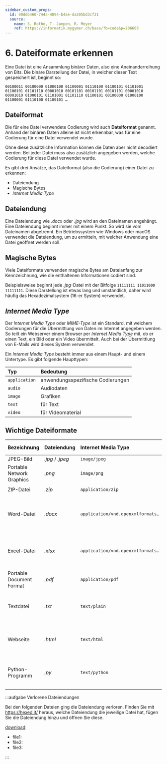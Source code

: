 ```yaml
---
sidebar_custom_props:
  id: 00ddb460-744a-4894-b4ae-da205bd3cf21
  source:
    name: S. Rothe, T. Jampen, R. Meyer
    ref: https://informatik.mygymer.ch/base/?b=code&p=206603
---
```


# 6. Dateiformate erkennen

Eine Datei ist eine Ansammlung binärer Daten, also eine Aneinanderreihung von Bits. Die binäre Darstellung der Datei, in welcher dieser Text gespeichert ist, beginnt so:

`00100011 00100000 01000100 01100001 01110100 01100101 01101001 01100101 01101110 00001010 00101101 00101101 00101101 00001010 00001010 01000101 01101001 01101110 01100101 00100000 01000100 01100001 01110100 01100101 …`

## Dateiformat

Die für eine Datei verwendete Codierung wird auch **Dateiformat** genannt. Anhand der binären Daten alleine ist nicht erkennbar, was für eine Codierung für eine Datei verwendet wurde.

Ohne diese zusätzliche Information können die Daten aber nicht decodiert werden. Bei jeder Datei muss also zusätzlich angegeben werden, welche Codierung für diese Datei verwendet wurde.

Es gibt drei Ansätze, das Dateiformat (also die Codierung) einer Datei zu erkennen:
- Dateiendung
- Magische Bytes
- *Internet Media Type*

## Dateiendung

Eine Dateiendung wie _.docx_ oder _.jpg_ wird an den Dateinamen angehängt. Eine Dateiendung beginnt immer mit einem Punkt. So wird sie vom Dateinamen abgetrennt. Ein Betriebssystem wie Windows oder macOS verwendet die Dateiendung, um zu ermitteln, mit welcher Anwendung eine Datei geöffnet werden soll.

## Magische Bytes

Viele Dateiformate verwenden magische Bytes am Dateianfang zur Kennzeichnung, wie die enthaltenen Informationen codiert sind.

Beispielsweise beginnt jede _.jpg_-Datei mit der Bitfolge `11111111 11011000 11111111`. Diese Darstellung ist etwas lang und umständlich, daher wird häufig das Hexadezimalsystem (16-er System) verwendet.

## *Internet Media Type*

Der *Internet Media Type* oder *MIME-Type* ist ein Standard, mit welchem Codierungen für die Übermittlung von Daten im Internet angegeben werden. So teilt ein Webserver einem Browser per *Internet Media Type* mit, ob er einen Text, ein Bild oder ein Video übermittelt. Auch bei der Übermittlung von E-Mails wird dieses System verwendet.

Ein *Internet Media Type* besteht immer aus einem Haupt- und einem Untertype. Es gibt folgende Haupttypen:

<div className="slim-table">

| Typ           | Bedeutung                         |
| :------------ | :-------------------------------- |
| `application` | anwendungsspezifische Codierungen |
| `audio`       | Audiodaten                        |
| `image`       | Grafiken                          |
| `text`        | für Text                          |
| `video`       | für Videomaterial                 |

</div>

## Wichtige Dateiformate

<div className="slim-table">

| Bezeichnung               | Dateiendung      | Internet Media Type               | Magische Bytes                                    |
| :------------------------ | :--------------- | :-------------------------------- | :------------------------------------------------ |
| JPEG-Bild                 | _.jpg_ / _.jpeg_ | `image/jpeg`                      | `FF D8 FF`                                        |
| Portable Network Graphics | _.png_           | `image/png`                       | `89 50 4E 47 0D 0A 1A 0A`                         |
| ZIP-Datei                 | _.zip_           | `application/zip`                 | `50 4B 03 04`                                     |
| Word-Datei                | _.docx_          | `application/vnd.openxmlformats…` | `50 4B 03 04`<br/>(ist eigentlich eine ZIP-Datei) |
| Excel-Datei               | _.xlsx_          | `application/vnd.openxmlformats…` | `50 4B 03 04`<br/>(ist eigentlich eine ZIP-Datei) |
| Portable Document Format  | _.pdf_           | `application/pdf`                 | `25 50 44 46 2D`                                  |
| Textdatei                 | _.txt_           | `text/plain`                      | reine Textdatei<br/>(ohne magische Bytes)         |
| Webseite                  | _.html_          | `text/html`                       | reine Textdatei<br/>(ohne magische Bytes)         |
| Python-Programm           | _.py_            | `text/python`                     | reine Textdatei<br/>(ohne magische Bytes)         |

</div>

:::aufgabe Verlorene Dateiendungen

Bei den folgenden Dateien ging die Dateiendung verloren. Finden Sie mit https://hexed.it/ heraus, welche Dateiendung die jeweilige Datei hat, fügen Sie die Dateiendung hinzu und öffnen Sie diese.

[download](./assets/files.zip)


<Answer type="text" webKey="56a24e71-16af-409b-9e36-9049e30413b3">

- file1: 
- file2: 
- file3:

</Answer>

:::


